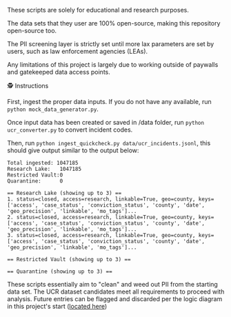These scripts are solely for educational and research purposes.

The data sets that they user are 100% open-source, making this repository open-source too.

The PII screening layer is strictly set until more lax parameters are set by users, such as law enforcement agencies (LEAs).

Any limitations of this project is largely due to working outside of paywalls and gatekeeped data access points.

🕵 Instructions

First, ingest the proper data inputs. If you do not have any available, run ```python mock_data_generator.py```.

Once input data has been created or saved in /data folder, run ```python ucr_converter.py``` to convert incident codes.

Then, run ```python ingest_quickcheck.py data/ucr_incidents.jsonl```, this should give output similar to the output below:

```
Total ingested: 1047185
Research Lake:   1047185
Restricted Vault:0
Quarantine:      0

== Research Lake (showing up to 3) ==
1. status=closed, access=research, linkable=True, geo=county, keys=['access', 'case_status', 'conviction_status', 'county', 'date', 'geo_precision', 'linkable', 'mo_tags']...
2. status=closed, access=research, linkable=True, geo=county, keys=['access', 'case_status', 'conviction_status', 'county', 'date', 'geo_precision', 'linkable', 'mo_tags']...
3. status=closed, access=research, linkable=True, geo=county, keys=['access', 'case_status', 'conviction_status', 'county', 'date', 'geo_precision', 'linkable', 'mo_tags']...

== Restricted Vault (showing up to 3) ==

== Quarantine (showing up to 3) ==

```

These scripts essentially aim to "clean" and weed out PII from the starting data set. The UCR dataset candidates meet all requirements to proceed with analysis. Future entries can be flagged and discarded per the logic diagram in this project's start ([located here](../media/golden_sparrow.png))
